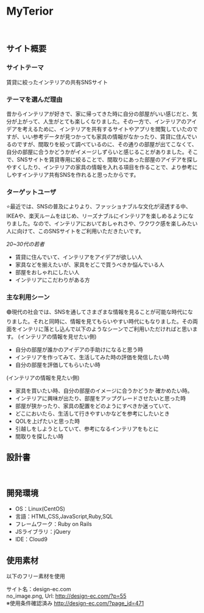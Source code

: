 # MyTerior
​
## サイト概要
### サイトテーマ
<!--何を『目的』とし、どのような『分類』なのかを簡潔に書く-->
賃貸に絞ったインテリアの共有SNSサイト

### テーマを選んだ理由
<!--なぜこのようなテーマにしたかを説明する-->
昔からインテリアが好きで、家に帰ってきた時に自分の部屋がいい感じだと、気分が上がって、人生がとても楽しくなりました。その一方で、インテリアのアイデアを考えるために、インテリアを共有するサイトやアプリを閲覧していたのですが、いい参考データが見つかっても家具の情報がなかったり、賃貸に住んでいるのですが、間取りを絞って調べているのに、その通りの部屋が出てこなくて、自分の部屋に合うかどうかがイメージしずらいと感じることがありました。そこで、SNSサイトを賃貸専用に絞ることで、間取りにあった部屋のアイデアを探しやすくしたり、インテリアの家具の情報を入れる項目を作ることで、より参考にしやすインテリア共有SNSを作れると思ったからです。
### ターゲットユーザ
<!--誰に使ってもらうかを具体的に記載する-->
⭐️最近では、SNSの普及によりより、ファッショナブルな文化が浸透する中、IKEAや、楽天ルームをはじめ、リーズナブルにインテリアを楽しめるようになりました。なので、インテリアにおいておしゃれさや、ワクワク感を楽しみたい人に向けて、このSNSサイトをご利用いただきたいです。

*20~30代の若者*
- 賃貸に住んでいて、インテリアをアイデアが欲しい人
- 家具などを揃えたいが、家具をどこで買うべきか悩んでいる人
- 部屋をおしゃれにしたい人
- インテリアにこだわりがある方
    
### 主な利用シーン
<!--どのような時に使うのかの状況を記載すること-->
🟣現代の社会では、SNSを通してさまざまな情報を見ることが可能な時代になりました。それと同時に、情報を見てもらいやすい時代にもなりました。その両面をインテリに落とし込んで以下のようなシーンでご利用いただければと思います。
(インテリアの情報を見せたい側)
- 自分の部屋が誰かのアイデアの手助けになると思う時
- インテリアを作ってみて、生活してみた時の評価を発信したい時
- 自分の部屋を評価してもらいたい時

(インテリアの情報を見たい側)
- 家具を買いたい時、自分の部屋のイメージに合うかどうか
確かめたい時。
- インテリアに興味が出たり、部屋をアップグレードさせたいと思った時
- 部屋が狭かったり、家具の配置をどのようにすべきか迷っていて、
- どこにおいたら、生活して行きやすいかなどを参考にしたいとき
- QOLを上げたいと思った時
- 引越しをしようとしていて、参考になるインテリアをもとに
- 間取りを探したい時
    
## 設計書
<!--テーマを設定・提出する時点では不要です-->
​
## 開発環境
- OS：Linux(CentOS)
- 言語：HTML,CSS,JavaScript,Ruby,SQL
- フレームワーク：Ruby on Rails
- JSライブラリ：jQuery
- IDE：Cloud9

## 使用素材
以下のフリー素材を使用
    
 サイト名：design-ec.com  
 no_image.png, Url: http://design-ec.com/?p=55  
 ※使用条件確認済み
http://design-ec.com/?page_id=471